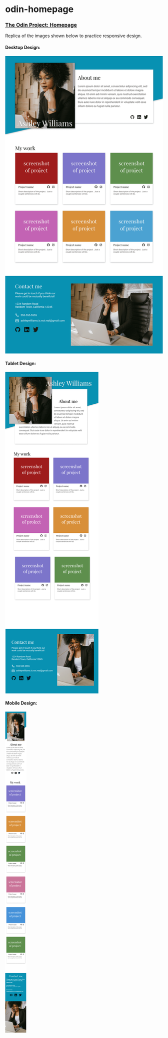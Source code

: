 # odin-homepage

### [The Odin Project: Homepage](https://www.theodinproject.com/lessons/node-path-advanced-html-and-css-homepage)

Replica of the images shown below to practice responsive design.

#### Desktop Design:
![Portfolio](designs/portfolio.png)

#### Tablet Design:
![Portfolio Tablet](designs/portfolio_tablet.png)

#### Mobile Design:
![Portfolio Mobile](designs/portfolio_mobile.png)
